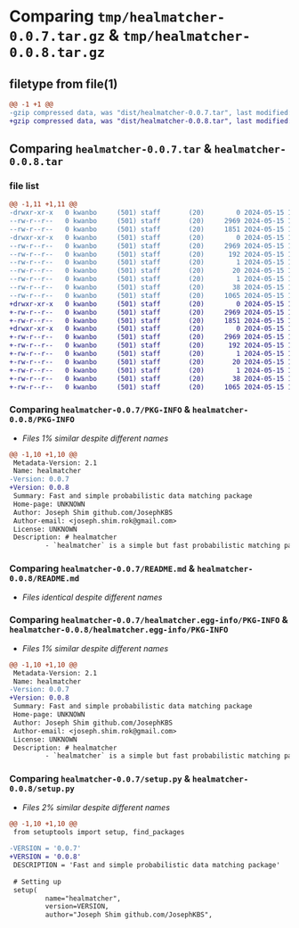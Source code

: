# Comparing `tmp/healmatcher-0.0.7.tar.gz` & `tmp/healmatcher-0.0.8.tar.gz`

## filetype from file(1)

```diff
@@ -1 +1 @@
-gzip compressed data, was "dist/healmatcher-0.0.7.tar", last modified: Wed May 15 16:49:40 2024, max compression
+gzip compressed data, was "dist/healmatcher-0.0.8.tar", last modified: Wed May 15 16:57:44 2024, max compression
```

## Comparing `healmatcher-0.0.7.tar` & `healmatcher-0.0.8.tar`

### file list

```diff
@@ -1,11 +1,11 @@
-drwxr-xr-x   0 kwanbo     (501) staff       (20)        0 2024-05-15 16:49:40.473170 healmatcher-0.0.7/
--rw-r--r--   0 kwanbo     (501) staff       (20)     2969 2024-05-15 16:49:40.473009 healmatcher-0.0.7/PKG-INFO
--rw-r--r--   0 kwanbo     (501) staff       (20)     1851 2024-05-15 16:11:19.000000 healmatcher-0.0.7/README.md
-drwxr-xr-x   0 kwanbo     (501) staff       (20)        0 2024-05-15 16:49:40.472774 healmatcher-0.0.7/healmatcher.egg-info/
--rw-r--r--   0 kwanbo     (501) staff       (20)     2969 2024-05-15 16:49:40.000000 healmatcher-0.0.7/healmatcher.egg-info/PKG-INFO
--rw-r--r--   0 kwanbo     (501) staff       (20)      192 2024-05-15 16:49:40.000000 healmatcher-0.0.7/healmatcher.egg-info/SOURCES.txt
--rw-r--r--   0 kwanbo     (501) staff       (20)        1 2024-05-15 16:49:40.000000 healmatcher-0.0.7/healmatcher.egg-info/dependency_links.txt
--rw-r--r--   0 kwanbo     (501) staff       (20)       20 2024-05-15 16:49:40.000000 healmatcher-0.0.7/healmatcher.egg-info/requires.txt
--rw-r--r--   0 kwanbo     (501) staff       (20)        1 2024-05-15 16:49:40.000000 healmatcher-0.0.7/healmatcher.egg-info/top_level.txt
--rw-r--r--   0 kwanbo     (501) staff       (20)       38 2024-05-15 16:49:40.473226 healmatcher-0.0.7/setup.cfg
--rw-r--r--   0 kwanbo     (501) staff       (20)     1065 2024-05-15 16:49:20.000000 healmatcher-0.0.7/setup.py
+drwxr-xr-x   0 kwanbo     (501) staff       (20)        0 2024-05-15 16:57:44.976309 healmatcher-0.0.8/
+-rw-r--r--   0 kwanbo     (501) staff       (20)     2969 2024-05-15 16:57:44.976081 healmatcher-0.0.8/PKG-INFO
+-rw-r--r--   0 kwanbo     (501) staff       (20)     1851 2024-05-15 16:11:19.000000 healmatcher-0.0.8/README.md
+drwxr-xr-x   0 kwanbo     (501) staff       (20)        0 2024-05-15 16:57:44.975721 healmatcher-0.0.8/healmatcher.egg-info/
+-rw-r--r--   0 kwanbo     (501) staff       (20)     2969 2024-05-15 16:57:44.000000 healmatcher-0.0.8/healmatcher.egg-info/PKG-INFO
+-rw-r--r--   0 kwanbo     (501) staff       (20)      192 2024-05-15 16:57:44.000000 healmatcher-0.0.8/healmatcher.egg-info/SOURCES.txt
+-rw-r--r--   0 kwanbo     (501) staff       (20)        1 2024-05-15 16:57:44.000000 healmatcher-0.0.8/healmatcher.egg-info/dependency_links.txt
+-rw-r--r--   0 kwanbo     (501) staff       (20)       20 2024-05-15 16:57:44.000000 healmatcher-0.0.8/healmatcher.egg-info/requires.txt
+-rw-r--r--   0 kwanbo     (501) staff       (20)        1 2024-05-15 16:57:44.000000 healmatcher-0.0.8/healmatcher.egg-info/top_level.txt
+-rw-r--r--   0 kwanbo     (501) staff       (20)       38 2024-05-15 16:57:44.976410 healmatcher-0.0.8/setup.cfg
+-rw-r--r--   0 kwanbo     (501) staff       (20)     1065 2024-05-15 16:56:58.000000 healmatcher-0.0.8/setup.py
```

### Comparing `healmatcher-0.0.7/PKG-INFO` & `healmatcher-0.0.8/PKG-INFO`

 * *Files 1% similar despite different names*

```diff
@@ -1,10 +1,10 @@
 Metadata-Version: 2.1
 Name: healmatcher
-Version: 0.0.7
+Version: 0.0.8
 Summary: Fast and simple probabilistic data matching package
 Home-page: UNKNOWN
 Author: Joseph Shim github.com/JosephKBS
 Author-email: <joseph.shim.rok@gmail.com>
 License: UNKNOWN
 Description: # healmatcher
         - `healmatcher` is a simple but fast probabilistic matching package developed by NYULH HEAL Lab.
```

### Comparing `healmatcher-0.0.7/README.md` & `healmatcher-0.0.8/README.md`

 * *Files identical despite different names*

### Comparing `healmatcher-0.0.7/healmatcher.egg-info/PKG-INFO` & `healmatcher-0.0.8/healmatcher.egg-info/PKG-INFO`

 * *Files 1% similar despite different names*

```diff
@@ -1,10 +1,10 @@
 Metadata-Version: 2.1
 Name: healmatcher
-Version: 0.0.7
+Version: 0.0.8
 Summary: Fast and simple probabilistic data matching package
 Home-page: UNKNOWN
 Author: Joseph Shim github.com/JosephKBS
 Author-email: <joseph.shim.rok@gmail.com>
 License: UNKNOWN
 Description: # healmatcher
         - `healmatcher` is a simple but fast probabilistic matching package developed by NYULH HEAL Lab.
```

### Comparing `healmatcher-0.0.7/setup.py` & `healmatcher-0.0.8/setup.py`

 * *Files 2% similar despite different names*

```diff
@@ -1,10 +1,10 @@
 from setuptools import setup, find_packages
 
-VERSION = '0.0.7' 
+VERSION = '0.0.8' 
 DESCRIPTION = 'Fast and simple probabilistic data matching package'
 
 # Setting up
 setup(
         name="healmatcher", 
         version=VERSION,
         author="Joseph Shim github.com/JosephKBS",
```


